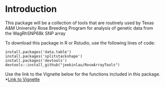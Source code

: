 # Introduction
This package will be a collection of tools that are routinely used by Texas A&M University Rose Breeding Program for analysis of genetic data from the WagRhSNP68k SNP array
     
To download this package in R or Rstudio, use the following lines of code:

```
install.packages('data.table')
install.packages('splitstackshape')
install.packages('devtools')
devtools::install_github("jeekinlau/RoseArrayTools")
```
Use the link to the Vignette below for the functions included in this package.
*[Link to Vignette](https://jeekinlau.github.io/RoseArrayTools/RoseArrayTools_Vignette.html)
